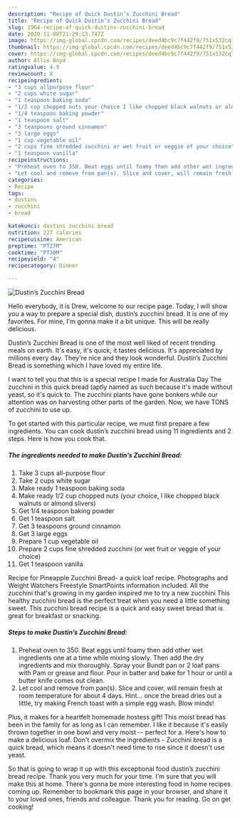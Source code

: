 ```yaml
---
description: "Recipe of Quick Dustin’s Zucchini Bread"
title: "Recipe of Quick Dustin’s Zucchini Bread"
slug: 1964-recipe-of-quick-dustins-zucchini-bread
date: 2020-11-08T21:29:13.747Z
image: https://img-global.cpcdn.com/recipes/deed4bc9c7f442f9/751x532cq70/dustins-zucchini-bread-recipe-main-photo.jpg
thumbnail: https://img-global.cpcdn.com/recipes/deed4bc9c7f442f9/751x532cq70/dustins-zucchini-bread-recipe-main-photo.jpg
cover: https://img-global.cpcdn.com/recipes/deed4bc9c7f442f9/751x532cq70/dustins-zucchini-bread-recipe-main-photo.jpg
author: Allie Boyd
ratingvalue: 4.9
reviewcount: 8
recipeingredient:
- "3 cups allpurpose flour"
- "2 cups white sugar"
- "1 teaspoon baking soda"
- "1/2 cup chopped nuts your choice I like chopped black walnuts or almond slivers"
- "1/4 teaspoon baking powder"
- "1 teaspoon salt"
- "3 teaspoons ground cinnamon"
- "3 large eggs"
- "1 cup vegetable oil"
- "2 cups fine shredded zucchini or wet fruit or veggie of your choice"
- "1 teaspoon vanilla"
recipeinstructions:
- "Preheat oven to 350. Beat eggs until foamy then add other wet ingredients one at a time while mixing slowly. Then add the dry ingredients and mix thoroughly. Spray your Bundt pan or 2 loaf pans with Pam or grease and flour. Pour in batter and bake for 1 hour or until a butter knife comes out clean."
- "Let cool and remove from pan(s). Slice and cover, will remain fresh at room temperature for about 4 days. Hint... once the bread dries out a little, try making French toast with a simple egg wash. Blow minds!"
categories:
- Recipe
tags:
- dustins
- zucchini
- bread

katakunci: dustins zucchini bread 
nutrition: 227 calories
recipecuisine: American
preptime: "PT27M"
cooktime: "PT30M"
recipeyield: "4"
recipecategory: Dinner

---
```



![Dustin’s Zucchini Bread](https://img-global.cpcdn.com/recipes/deed4bc9c7f442f9/751x532cq70/dustins-zucchini-bread-recipe-main-photo.jpg)

Hello everybody, it is Drew, welcome to our recipe page. Today, I will show you a way to prepare a special dish, dustin’s zucchini bread. It is one of my favorites. For mine, I'm gonna make it a bit unique. This will be really delicious.

Dustin’s Zucchini Bread is one of the most well liked of recent trending meals on earth. It's easy, it's quick, it tastes delicious. It's appreciated by millions every day. They're nice and they look wonderful. Dustin’s Zucchini Bread is something which I have loved my entire life.

I want to tell you that this is a special recipe I made for Australia Day The zucchini in this quick bread (aptly named as such because it&#39;s made without yeast, so it&#39;s quick to. The zucchini plants have gone bonkers while our attention was on harvesting other parts of the garden. Now, we have TONS of zucchini to use up.


To get started with this particular recipe, we must first prepare a few ingredients. You can cook dustin’s zucchini bread using 11 ingredients and 2 steps. Here is how you cook that.

<!--inarticleads1-->

##### The ingredients needed to make Dustin’s Zucchini Bread:

1. Take 3 cups all-purpose flour
1. Take 2 cups white sugar
1. Make ready 1 teaspoon baking soda
1. Make ready 1/2 cup chopped nuts (your choice, I like chopped black walnuts or almond slivers)
1. Get 1/4 teaspoon baking powder
1. Get 1 teaspoon salt
1. Get 3 teaspoons ground cinnamon
1. Get 3 large eggs
1. Prepare 1 cup vegetable oil
1. Prepare 2 cups fine shredded zucchini (or wet fruit or veggie of your choice)
1. Get 1 teaspoon vanilla


Recipe for Pineapple Zucchini Bread- a quick loaf recipe. Photographs and Weight Watchers Freestyle SmartPoints information included. All the zucchini that&#39;s growing in my garden inspired me to try a new zucchini This healthy zucchini bread is the perfect treat when you need a little something sweet. This zucchini bread recipe is a quick and easy sweet bread that is great for breakfast or snacking. 

<!--inarticleads2-->

##### Steps to make Dustin’s Zucchini Bread:

1. Preheat oven to 350. Beat eggs until foamy then add other wet ingredients one at a time while mixing slowly. Then add the dry ingredients and mix thoroughly. Spray your Bundt pan or 2 loaf pans with Pam or grease and flour. Pour in batter and bake for 1 hour or until a butter knife comes out clean.
1. Let cool and remove from pan(s). Slice and cover, will remain fresh at room temperature for about 4 days. Hint... once the bread dries out a little, try making French toast with a simple egg wash. Blow minds!


Plus, it makes for a heartfelt homemade hostess gift! This moist bread has been in the family for as long as I can remember. I like it because it&#39;s easily thrown together in one bowl and very moist -- perfect for a. Here&#39;s how to make a delicious loaf. Don&#39;t overmix the ingredients - Zucchini bread is a quick bread, which means it doesn&#39;t need time to rise since it doesn&#39;t use yeast. 

So that is going to wrap it up with this exceptional food dustin’s zucchini bread recipe. Thank you very much for your time. I'm sure that you will make this at home. There's gonna be more interesting food in home recipes coming up. Remember to bookmark this page in your browser, and share it to your loved ones, friends and colleague. Thank you for reading. Go on get cooking!
